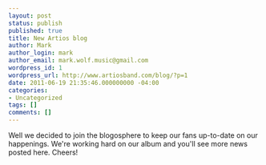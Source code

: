 ```yaml
---
layout: post
status: publish
published: true
title: New Artios blog
author: Mark
author_login: mark
author_email: mark.wolf.music@gmail.com
wordpress_id: 1
wordpress_url: http://www.artiosband.com/blog/?p=1
date: 2011-06-19 21:35:46.000000000 -04:00
categories:
- Uncategorized
tags: []
comments: []
---
```

Well we decided to join the blogosphere to keep our fans up-to-date on our happenings. We're working hard on our album and you'll see more news posted here. Cheers!
